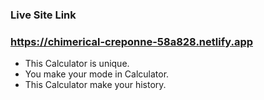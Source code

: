### Live Site Link
### https://chimerical-creponne-58a828.netlify.app

* This Calculator is unique.
* You make your mode in Calculator.
* This Calculator make your history.